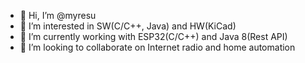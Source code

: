 - 👋 Hi, I’m @myresu
- 👀 I’m interested in SW(C/C++, Java) and HW(KiCad)
- 🌱 I’m currently working with ESP32(C/C++) and Java 8(Rest API) 
- 💞️ I’m looking to collaborate on Internet radio and home automation

<!---
myresu/myresu is a ✨ special ✨ repository because its `README.md` (this file) appears on your GitHub profile.
You can click the Preview link to take a look at your changes.
--->
